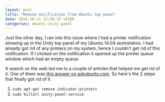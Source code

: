 ```yaml
---
layout: post
title: "Remove notification from Ubuntu top panel"
date: 2016-10-11 22:50:15 +0100
categories: ubuntu unity panel
---
```


Just the other day, I ran into this issue where I had a printer notification showing up
in the Unity top panel of my Ubuntu 14.04 workstation. I had already got rid of any printers
on my system, hence I couldn't get rid of this notification. If I clicked on the notification
it opened up the printer queue window which had an empty queue.

A search on the web led me to a couple of articles that helped me get rid of it. One of them was
[this answer on askubuntu.com](http://askubuntu.com/questions/152380/how-can-i-remove-the-default-indicators-and-add-custom-ones).
So here's the 2 steps that finally got rid of it.

1. `sudo apt-get remove indicator-printers`
2. `sudo killall unity-panel-service`
